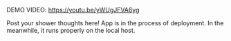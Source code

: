 DEMO VIDEO:
https://youtu.be/yWUgJFVA6yg

Post your shower thoughts here!
App is in the process of deployment. In the meanwhile, it runs properly on the local host.
